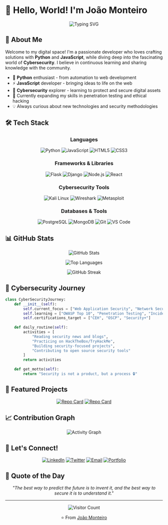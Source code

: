 # 👋 Hello, World! I'm João Monteiro

<div align="center">
  
![Typing SVG](https://readme-typing-svg.herokuapp.com?font=Fira+Code&size=22&pause=1000&color=36BCF7&center=true&vCenter=true&width=435&lines=Python+Developer;JavaScript+Enthusiast;Cybersecurity+Explorer;Always+Learning+Something+New)

</div>

## 🚀 About Me

Welcome to my digital space! I'm a passionate developer who loves crafting solutions with **Python** and **JavaScript**, while diving deep into the fascinating world of **Cybersecurity**. I believe in continuous learning and sharing knowledge with the community.

- 🐍 **Python** enthusiast - from automation to web development
- ⚡ **JavaScript** developer - bringing ideas to life on the web
- 🔐 **Cybersecurity** explorer - learning to protect and secure digital assets
- 🌱 Currently expanding my skills in penetration testing and ethical hacking
- 💡 Always curious about new technologies and security methodologies

## 🛠️ Tech Stack

<div align="center">

### Languages
![Python](https://img.shields.io/badge/Python-3776AB?style=for-the-badge&logo=python&logoColor=white)
![JavaScript](https://img.shields.io/badge/JavaScript-F7DF1E?style=for-the-badge&logo=javascript&logoColor=black)
![HTML5](https://img.shields.io/badge/HTML5-E34F26?style=for-the-badge&logo=html5&logoColor=white)
![CSS3](https://img.shields.io/badge/CSS3-1572B6?style=for-the-badge&logo=css3&logoColor=white)

### Frameworks & Libraries
![Flask](https://img.shields.io/badge/Flask-000000?style=for-the-badge&logo=flask&logoColor=white)
![Django](https://img.shields.io/badge/Django-092E20?style=for-the-badge&logo=django&logoColor=white)
![Node.js](https://img.shields.io/badge/Node.js-43853D?style=for-the-badge&logo=node.js&logoColor=white)
![React](https://img.shields.io/badge/React-20232A?style=for-the-badge&logo=react&logoColor=61DAFB)

### Cybersecurity Tools
![Kali Linux](https://img.shields.io/badge/Kali_Linux-557C94?style=for-the-badge&logo=kali-linux&logoColor=white)
![Wireshark](https://img.shields.io/badge/Wireshark-1679A7?style=for-the-badge&logo=wireshark&logoColor=white)
![Metasploit](https://img.shields.io/badge/Metasploit-2596CD?style=for-the-badge&logo=metasploit&logoColor=white)

### Databases & Tools
![PostgreSQL](https://img.shields.io/badge/PostgreSQL-316192?style=for-the-badge&logo=postgresql&logoColor=white)
![MongoDB](https://img.shields.io/badge/MongoDB-4EA94B?style=for-the-badge&logo=mongodb&logoColor=white)
![Git](https://img.shields.io/badge/Git-F05032?style=for-the-badge&logo=git&logoColor=white)
![VS Code](https://img.shields.io/badge/VS_Code-007ACC?style=for-the-badge&logo=visual-studio-code&logoColor=white)

</div>

## 📊 GitHub Stats

<div align="center">
  
![GitHub Stats](https://github-readme-stats.vercel.app/api?username=jotamonteiro&show_icons=true&theme=radical)

![Top Languages](https://github-readme-stats.vercel.app/api/top-langs/?username=jotamonteiro&layout=compact&theme=radical)

![GitHub Streak](https://github-readme-streak-stats.herokuapp.com/?user=jotamonteiro&theme=radical)

</div>

## 🔐 Cybersecurity Journey

```python
class CyberSecurityJourney:
    def __init__(self):
        self.current_focus = ["Web Application Security", "Network Security", "Ethical Hacking"]
        self.learning = ["OWASP Top 10", "Penetration Testing", "Incident Response"]
        self.certifications_target = ["CEH", "OSCP", "Security+"]
    
    def daily_routine(self):
        activities = [
            "Reading security news and blogs",
            "Practicing on HackTheBox/TryHackMe",
            "Building security-focused projects",
            "Contributing to open source security tools"
        ]
        return activities
    
    def get_motto(self):
        return "Security is not a product, but a process 🔒"
```

## 🌟 Featured Projects

<div align="center">

[![Repo Card](https://github-readme-stats.vercel.app/api/pin/?username=jotamonteiro&repo=REPO_NAME&theme=radical)](https://github.com/jotamonteiro/projetoiate)
[![Repo Card](https://github-readme-stats.vercel.app/api/pin/?username=jotamonteiro&repo=REPO_NAME&theme=radical)](https://github.com/YOUR_USERNAME/REPO_NAME)

</div>

## 📈 Contribution Graph

<div align="center">

![Activity Graph](https://github-readme-activity-graph.vercel.app/graph?username=jotamonteiro&theme=redical)

</div>

## 🤝 Let's Connect!

<div align="center">

[![LinkedIn](https://img.shields.io/badge/LinkedIn-0077B5?style=for-the-badge&logo=linkedin&logoColor=white)](www.linkedin.com/in/joaomonteirodev/)
[![Twitter](https://img.shields.io/badge/Twitter-1DA1F2?style=for-the-badge&logo=twitter&logoColor=white)](YOUR_TWITTER_URL)
[![Email](https://img.shields.io/badge/Email-D14836?style=for-the-badge&logo=gmail&logoColor=white)](mailto:joaomonteirouni@gmail.com)
[![Portfolio](https://img.shields.io/badge/Portfolio-000000?style=for-the-badge&logo=About.me&logoColor=white)](YOUR_PORTFOLIO_URL)

</div>

## 💭 Quote of the Day

<div align="center">

*"The best way to predict the future is to invent it, and the best way to secure it is to understand it."*

</div>

---

<div align="center">

![Visitor Count](https://visitor-badge.laobi.icu/badge?page_id=jotamonteiro.jotamonteiro)

⭐️ From [João Monteiro](https://github.com/jotamonteiro)

</div>

<!--
**jotamonteiro/Jotamonteiro** is a ✨ _special_ ✨ repository because its `README.md` (this file) appears on your GitHub profile.
-->

<!--
**jotamonteiro/jotamonteiro** is a ✨ _special_ ✨ repository because its `README.md` (this file) appears on your GitHub profile.

Here are some ideas to get you started:

- 🔭 I’m currently working on ...
- 🌱 I’m currently learning ...
- 👯 I’m looking to collaborate on ...
- 🤔 I’m looking for help with ...
- 💬 Ask me about ...
- 📫 How to reach me: ...
- 😄 Pronouns: ...
- ⚡ Fun fact: ...
-->
